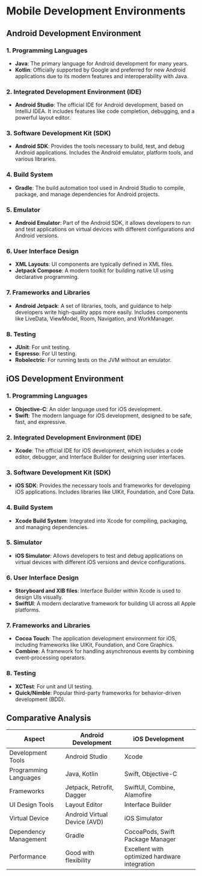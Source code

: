 # Mobile Development Environments

## Android Development Environment

### 1. Programming Languages
- **Java**: The primary language for Android development for many years.
- **Kotlin**: Officially supported by Google and preferred for new Android applications due to its modern features and interoperability with Java.

### 2. Integrated Development Environment (IDE)
- **Android Studio**: The official IDE for Android development, based on IntelliJ IDEA. It includes features like code completion, debugging, and a powerful layout editor.

### 3. Software Development Kit (SDK)
- **Android SDK**: Provides the tools necessary to build, test, and debug Android applications. Includes the Android emulator, platform tools, and various libraries.

### 4. Build System
- **Gradle**: The build automation tool used in Android Studio to compile, package, and manage dependencies for Android projects.

### 5. Emulator
- **Android Emulator**: Part of the Android SDK, it allows developers to run and test applications on virtual devices with different configurations and Android versions.

### 6. User Interface Design
- **XML Layouts**: UI components are typically defined in XML files.
- **Jetpack Compose**: A modern toolkit for building native UI using declarative programming.

### 7. Frameworks and Libraries
- **Android Jetpack**: A set of libraries, tools, and guidance to help developers write high-quality apps more easily. Includes components like LiveData, ViewModel, Room, Navigation, and WorkManager.

### 8. Testing
- **JUnit**: For unit testing.
- **Espresso**: For UI testing.
- **Robolectric**: For running tests on the JVM without an emulator.

## iOS Development Environment

### 1. Programming Languages
- **Objective-C**: An older language used for iOS development.
- **Swift**: The modern language for iOS development, designed to be safe, fast, and expressive.

### 2. Integrated Development Environment (IDE)
- **Xcode**: The official IDE for iOS development, which includes a code editor, debugger, and Interface Builder for designing user interfaces.

### 3. Software Development Kit (SDK)
- **iOS SDK**: Provides the necessary tools and frameworks for developing iOS applications. Includes libraries like UIKit, Foundation, and Core Data.

### 4. Build System
- **Xcode Build System**: Integrated into Xcode for compiling, packaging, and managing dependencies.

### 5. Simulator
- **iOS Simulator**: Allows developers to test and debug applications on virtual devices with different iOS versions and device configurations.

### 6. User Interface Design
- **Storyboard and XIB files**: Interface Builder within Xcode is used to design UIs visually.
- **SwiftUI**: A modern declarative framework for building UI across all Apple platforms.

### 7. Frameworks and Libraries
- **Cocoa Touch**: The application development environment for iOS, including frameworks like UIKit, Foundation, and Core Graphics.
- **Combine**: A framework for handling asynchronous events by combining event-processing operators.

### 8. Testing
- **XCTest**: For unit and UI testing.
- **Quick/Nimble**: Popular third-party frameworks for behavior-driven development (BDD).

## Comparative Analysis

| Aspect                  | Android Development                              | iOS Development                                  |
|-------------------------|--------------------------------------------------|-------------------------------------------------|
| Development Tools       | Android Studio                                   | Xcode                                           |
| Programming Languages   | Java, Kotlin                                     | Swift, Objective-C                              |
| Frameworks              | Jetpack, Retrofit, Dagger                        | SwiftUI, Combine, Alamofire                     |
| UI Design Tools         | Layout Editor                                    | Interface Builder                               |
| Virtual Device          | Android Virtual Device (AVD)                     | iOS Simulator                                   |
| Dependency Management   | Gradle                                           | CocoaPods, Swift Package Manager                |
| Performance             | Good with flexibility                            | Excellent with optimized hardware integration   |

